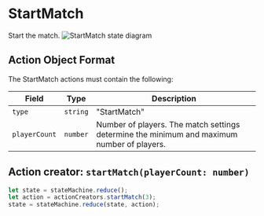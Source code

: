 

# StartMatch
Start the match.
![StartMatch state diagram](actions/startmatch.svg)
  

## Action Object Format
The StartMatch actions must contain the following:

Field        | Type       | Description
------------ | ---------- | -----------
`type`     | `string` | "StartMatch"
`playerCount` | `number` | Number of players. The match settings determine  the minimum and maximum number of players.


## Action creator: `startMatch(playerCount: number)`

```javascript
let state = stateMachine.reduce();
let action = actionCreators.startMatch(3);
state = stateMachine.reduce(state, action);
```
  
  
  